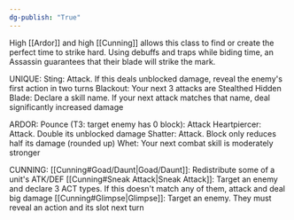 ```yaml
---
dg-publish: "True"
---
```


High [[Ardor]] and high [[Cunning]] allows this class to find or create the perfect time to strike hard. Using debuffs and traps while biding time, an Assassin guarantees that their blade will strike the mark.

UNIQUE:
Sting: Attack. If this deals unblocked damage, reveal the enemy's first action in two turns
Blackout: Your next 3 attacks are Stealthed
Hidden Blade: Declare a skill name. If your next attack matches that name, deal significantly increased damage

ARDOR:
Pounce (T3: target enemy has 0 block): Attack
Heartpiercer: Attack. Double its unblocked damage
Shatter: Attack. Block only reduces half its damage (rounded up)
Whet: Your next combat skill is moderately stronger

CUNNING:
[[Cunning#Goad/Daunt|Goad/Daunt]]: Redistribute some of a unit's ATK/DEF
[[Cunning#Sneak Attack|Sneak Attack]]: Target an enemy and declare 3 ACT types. If this doesn't match any of them, attack and deal big damage
[[Cunning#Glimpse|Glimpse]]: Target an enemy. They must reveal an action and its slot next turn